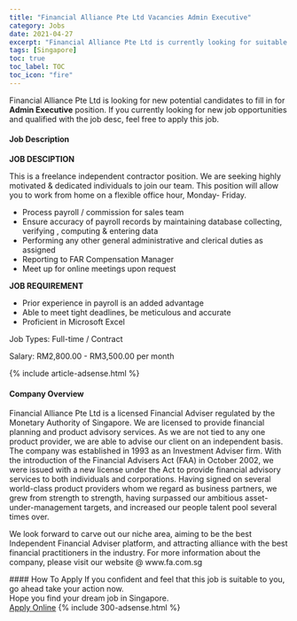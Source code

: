 ```yaml
---
title: "Financial Alliance Pte Ltd Vacancies Admin Executive" 
category: Jobs 
date: 2021-04-27 
excerpt: "Financial Alliance Pte Ltd is currently looking for suitable person to fill in the Admin Executive which based in Singapore" 
tags: [Singapore] 
toc: true 
toc_label: TOC 
toc_icon: "fire" 
--- 
```


<p>Financial Alliance Pte Ltd is looking for new potential candidates to fill in for <b>Admin Executive</b> position. If you currently looking for new job opportunities and qualified with the job desc, feel free to apply this job.
</p><div><div><h4>Job Description</h4></div><div><div><span><div><p><strong>JOB DESCIPTION</strong></p><p>This is a freelance independent contractor position. We are seeking highly motivated &amp; dedicated individuals to join our team. This position will allow you to work from home on a flexible office hour, Monday- Friday.</p><ul><li>Process payroll / commission for sales team</li><li>Ensure accuracy of payroll records by maintaining database collecting, verifying , computing &amp; entering data</li><li>Performing any other general administrative and clerical duties as assigned</li><li>Reporting to FAR Compensation Manager</li><li>Meet up for online meetings upon request</li></ul><p><strong>JOB REQUIREMENT</strong></p><ul><li>Prior experience in payroll is an added advantage</li><li>Able to meet tight deadlines, be meticulous and accurate</li><li>Proficient in Microsoft Excel</li></ul><p>Job Types: Full-time / Contract</p><p>Salary: RM2,800.00 - RM3,500.00 per month</p></div></span></div></div></div> 
{% include article-adsense.html %} 
<div><div><h4>Company Overview</h4></div><div><div><span><div><p>Financial Alliance Pte Ltd is a licensed Financial Adviser regulated by the Monetary Authority of Singapore. We are licensed to provide financial planning and product advisory services. As we are not tied to any one product provider, we are able to advise our client on an independent basis. The company was established in 1993 as an Investment Adviser firm. With the introduction of the Financial Advisers Act (FAA) in October 2002, we were issued with a new license under the Act to provide financial advisory services to both individuals and corporations. Having signed on several world-class product providers whom we regard as business partners, we grew from strength to strength, having surpassed our ambitious asset-under-management targets, and increased our people talent pool several times over.</p><p>We look forward to carve out our niche area, aiming to be the best Independent Financial Adviser platform, and attracting alliance with the best financial practitioners in the industry. For more information about the company, please visit our website @ www.fa.com.sg</p></div></span></div></div></div> 
#### How To Apply 
If you confident and feel that this job is suitable to you, go ahead take your action now. <br/> 
Hope you find your dream job in Singapore. <br/> 
<a href="https://www.jobstreet.com.my/en/job/admin-executive-8504852/origin/sg?jobId=jobstreet-sg-job-8504852&" class="btn btn--info" target="_blank" rel="nofollow noopenner">Apply Online</a> 
{% include 300-adsense.html %} 